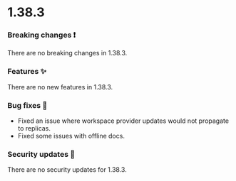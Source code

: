 # 1.38.3

### Breaking changes ❗

There are no breaking changes in 1.38.3.

### Features ✨

There are no new features in 1.38.3.

### Bug fixes 🐛

- Fixed an issue where workspace provider updates would not propagate to
  replicas.
- Fixed some issues with offline docs.
  
### Security updates 🔐

There are no security updates for 1.38.3.
